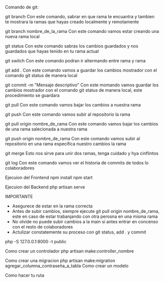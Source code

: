 Comando de git:

git branch
Con este comando, sabrar en que rama te encuantra y tambien te mostrara la ramas que hayas creado localmente y remotamente 

git branch nombre_de_la_rama
Con este comando vamos estar creando una nueva rama local

git status
Con este comando sabras los cambios guardados y nos guardados que hayas tenido en tu rama actual

git switch
Con este comando podran ir altermando entre rama y rama 

git add .
Con este comando vamos a guardar los cambios mostrador con el comando git status de manera local

git commit -m "Mensaje descriptivo"
Con este momando vamos guardar los cambios mostrador con el comando git status de manera local, este procedimiento se guardara 

git pull
Con este comando vamos bajar los cambios a nuestra rama

git push
Con este comando vamos subir al repositorio la rama

git pull origin nombre_de_rama
Con este comando vamos bajar los cambios de una rama salecionada a nuestra rama

git push origin nombre_de_rama
Con este comando vamos subir al repositorio en una rama especifica nuestro cambios la rama

git merge
Esto nos sirve para unir dos ramas, tenga cuidado y hya cinflintos 

git log
Con este comando vamos ver el historia de commits de todos lo colaboradores

Ejecuion del Frontend
npm install
npm start

Ejecuion del Backend
php artisan serve

IMPORTANTE 
- Asegurece de estar en la rama correcta 
- Antes de subir cambios, siempre ejecute git pull origin nombre_de_rama, este en caso de estar trabanjando con otra perosna en una misma rama
- No olvide no puede subir cambios a la main si antes entrar en concenso con el resto de colaboradores 
- Actulizar constatemente su proceso con git status, add . y commit 
 
php -S 127.0.0.1:8000 -t public


Como crear un controlador
php artisan make:controller_nombre

Como crear una migracion
php artisan make:migration agregar_columna_contraseña_a_tabla
Como crear un modelo

Como hacer tu ruta